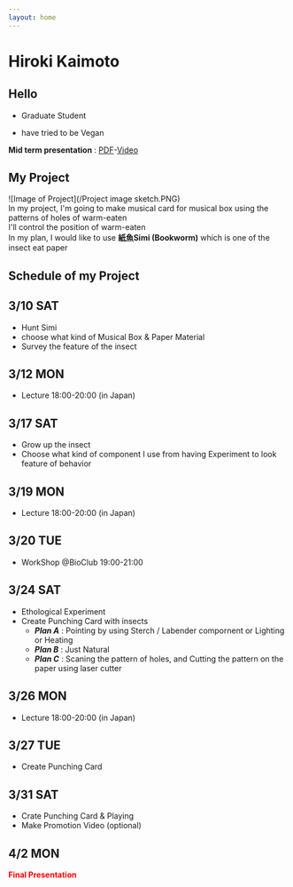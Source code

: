 ```yaml
---
layout: home
---
```



# Hiroki Kaimoto 

## Hello

- Graduate Student

- have tried to be Vegan

**Mid term presentation** : [PDF](/BHA5_Mid_Term_Presentation_hiroki_PDF.pdf)-[Video](https://youtu.be/3Wg5OagyERs)

## My Project
![Image of Project](/Project image sketch.PNG)  
In my project, I'm going to make musical card for musical box using the patterns of holes of warm-eaten  
I'll control the position of warm-eaten  
In my plan, I would like to use **紙魚Simi (Bookworm)** which is one of the insect eat paper

## Schedule of my Project 
## 3/10 SAT
  - Hunt Simi
  - choose what kind of Musical Box & Paper Material
  - Survey the feature of the insect
## 3/12 MON
 - Lecture 18:00-20:00 (in Japan)
## 3/17 SAT
 - Grow up the insect
 - Choose what kind of component I use from having Experiment to look feature of behavior 
## 3/19 MON
  - Lecture 18:00-20:00 (in Japan)
## 3/20 TUE
  - WorkShop @BioClub 19:00-21:00
## 3/24 SAT
 - Ethological Experiment 
 - Create Punching Card with insects   
    - ***Plan A*** : Pointing by using Sterch / Labender compornent or Lighting or Heating 
    - ***Plan B*** : Just Natural
    - ***Plan C*** : Scaning the pattern of holes, and Cutting the pattern on the paper using laser cutter
## 3/26 MON
 - Lecture 18:00-20:00 (in Japan)
## 3/27 TUE
 - Create Punching Card
## 3/31 SAT
 - Crate Punching Card & Playing
 - Make Promotion Video (optional)
## 4/2 MON
 <font color = "Red">**Final Presentation**</font>
